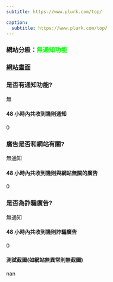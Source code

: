 ```yaml
---
subtitle: https://www.plurk.com/top/

caption:
  subtitle: https://www.plurk.com/top/
---
```


<h3>網站分級：<font color="#00FF00">無通知功能</font></h3>

### [網站畫面](https://www.plurk.com/top/)
### 是否有通知功能?
無

#### 48 小時內共收到幾則通知
0

### 廣告是否和網站有關?
無通知

#### 48 小時內共收到幾則與網站無關的廣告
0

### 是否為詐騙廣告?
無通知

#### 48 小時內共收到幾則詐騙廣告
0

#### 測試截圖(如網站無異常則無截圖)
nan

